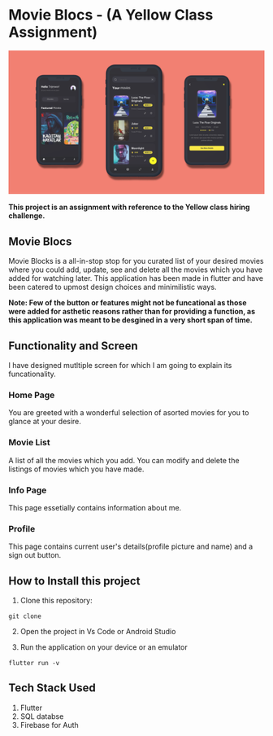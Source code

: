 # Movie Blocs - (A Yellow Class Assignment)


![alt text](https://raw.githubusercontent.com/CRUCIFIER0/MovieBlocs/master/images/yellow_mockup_final.png?token=AIGIS3RQHJSI7US7EN3AO7DBEZ5EA)

**This project is an assignment with reference to the Yellow class hiring challenge.**

## Movie Blocs
Movie Blocks is a all-in-stop stop for you curated list of your desired movies where you could add, update, see and delete all the movies which you have added for watching later.
This application has been made in flutter and have been catered to upmost design choices and minimilistic ways.

**Note: Few of the button or features might not be funcational as those were added for asthetic reasons rather than for providing a function, as this application was meant to be desgined in a very short span of time.** 

## Functionality and Screen

I have designed mutltiple screen for which I am going to explain its funcationality.

### Home Page

You are greeted with a wonderful selection of asorted movies for you to glance at your desire.

### Movie List 

A list of all the movies which you add. You can modify and delete the listings of movies which you have made.

### Info Page

This page essetially contains information about me.

### Profile

This page contains current user's details(profile picture and name) and a sign out button.

## How to Install this project

1) Clone this repository:

```
git clone 
```

2. Open the project in Vs Code or Android Studio

3. Run the application on your device or an emulator


```
flutter run -v
```


## Tech Stack Used

1) Flutter   
2) SQL databse    
3) Firebase for Auth
